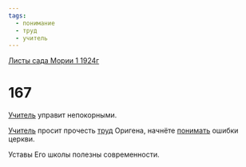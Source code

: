 ```yaml
---
tags:
  - понимание
  - труд
  - учитель
---
```


[Листы сада Мории 1 1924г](/agni/1924)

# 167
[Учитель](/tag/#учитель) управит непокорными.   

[Учитель](/tag/#учитель) просит прочесть [труд](/tag/#труд) Оригена, начнёте [понимать](/tag/#понимание) ошибки церкви.   

Уставы Его школы полезны современности.   


